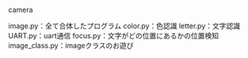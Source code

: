 camera

image.py：全て合体したプログラム
color.py：色認識
letter.py：文字認識
UART.py：uart通信
focus.py：文字がどの位置にあるかの位置検知
image_class.py：imageクラスのお遊び